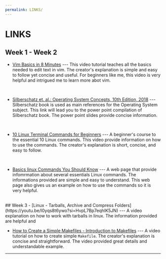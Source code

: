 ```yaml
---
permalink: LINKS/
---
```


# LINKS
## Week 1 - Week 2
- [Vim Basics in 8 Minutes](https://youtu.be/ggSyF1SVFr4?si=qqRY0Xd6p0usooD5) ---
  This video tutorial teaches all the basics needed to edit text in vim.
  The creator's explanation is simple and easy to follow yet concise and useful.
  For beginners like me, this video is very helpful and intrigued me to learn more abot vim. 
<br> 

- [Silberschatz et. al.: Operating System Concepts, 10th Edition, 2018](https://www.os-book.com/OS10/slide-dir/) --- 
  Silberschatz book is used as main references for the Operating System subject. This link will lead you to the power point compilation of             Silberschatz book. The power point slides provide concise information. 
<br> 

- [10 Linux Terminal Commands for Beginners](https://youtu.be/CpTfQ-q6MPU?si=Qh9apbj7V7hNpEaF) ---
  A beginner's course to the essential 10 Linux commands. This video provide information on how to use the commands. The creator's explanation is      short, concise, and easy to follow. 
<br> 

- [Basics linux Commands You Should Know](https://linuxopsys.com/topics/basic-linux-commands) ---
  A web page that provide infomrmation about several essentials Linux commands. The informations provided are simple and easy to understand. This      web page also gives us an example on how to use the commands so it is very helpful.
<br>
## Week 3 
- [Linux - Tarballs, Archive and Compress Folders](https://youtu.be/l0yqs8t6ywo?si=HvpL7Bp7eqhIK5JN) ---
  A video explanation on how to work with tarballs in linux. The information provided are helpful and 
  
- [How to Create a Simple Makefiles - Introduction to Makefiles](https://youtu.be/_r7i5X0rXJk?si=mb2SfU-9gA7Aweh8) ---
  A video tutorial on how to create simple ```Makefile```. The creator's explanation is concise and straightforward. The video provided great          details and understandable example.
  <br>
  
<hr>
